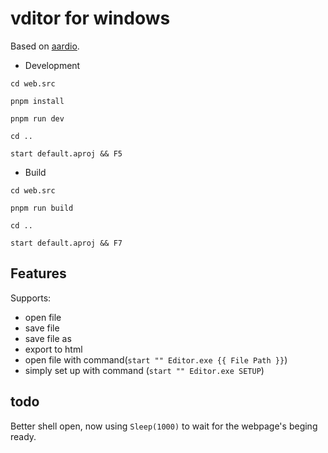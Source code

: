 # vditor for windows

Based on [aardio](www.aardio.com).

+ Development

```text
cd web.src

pnpm install

pnpm run dev

cd ..

start default.aproj && F5
```

+ Build

```text
cd web.src

pnpm run build

cd ..

start default.aproj && F7
```

## Features

Supports:

+ open file
+ save file
+ save file as
+ export to html
+ open file with command(`start "" Editor.exe {{ File Path }}`)
+ simply set up with command (`start "" Editor.exe SETUP`)

## todo

Better shell open, now using `Sleep(1000)` to  wait for the webpage's beging ready.
